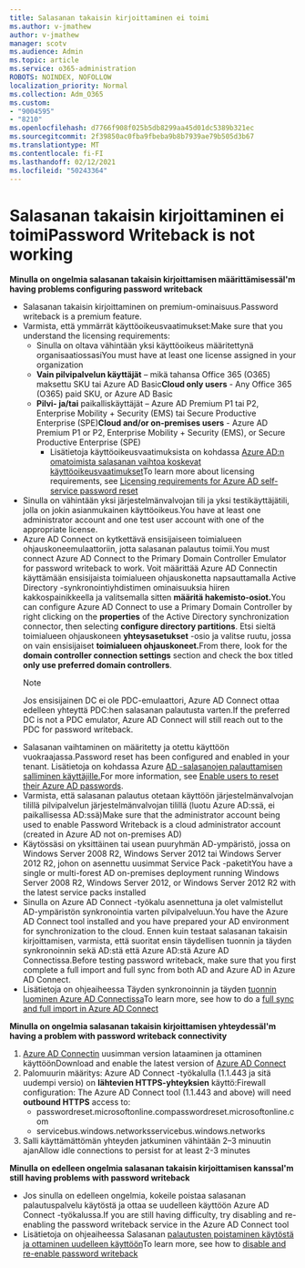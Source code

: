 ```yaml
---
title: Salasanan takaisin kirjoittaminen ei toimi
ms.author: v-jmathew
author: v-jmathew
manager: scotv
ms.audience: Admin
ms.topic: article
ms.service: o365-administration
ROBOTS: NOINDEX, NOFOLLOW
localization_priority: Normal
ms.collection: Adm_O365
ms.custom:
- "9004595"
- "8210"
ms.openlocfilehash: d7766f908f025b5db8299aa45d01dc5389b321ec
ms.sourcegitcommit: 2f39850ac0fba9fbeba9b8b7939ae79b505d3b67
ms.translationtype: MT
ms.contentlocale: fi-FI
ms.lasthandoff: 02/12/2021
ms.locfileid: "50243364"
---
```

# <a name="password-writeback-is-not-working"></a><span data-ttu-id="19507-102">Salasanan takaisin kirjoittaminen ei toimi</span><span class="sxs-lookup"><span data-stu-id="19507-102">Password Writeback is not working</span></span>

<span data-ttu-id="19507-103">**Minulla on ongelmia salasanan takaisin kirjoittamisen määrittämisessä**</span><span class="sxs-lookup"><span data-stu-id="19507-103">**I'm having problems configuring password writeback**</span></span>

- <span data-ttu-id="19507-104">Salasanan takaisin kirjoittaminen on premium-ominaisuus.</span><span class="sxs-lookup"><span data-stu-id="19507-104">Password writeback is a premium feature.</span></span>
- <span data-ttu-id="19507-105">Varmista, että ymmärrät käyttöoikeusvaatimukset:</span><span class="sxs-lookup"><span data-stu-id="19507-105">Make sure that you understand the licensing requirements:</span></span>
  - <span data-ttu-id="19507-106">Sinulla on oltava vähintään yksi käyttöoikeus määritettynä organisaatiossasi</span><span class="sxs-lookup"><span data-stu-id="19507-106">You must have at least one license assigned in your organization</span></span>
  - <span data-ttu-id="19507-107">**Vain pilvipalvelun käyttäjät** – mikä tahansa Office 365 (O365) maksettu SKU tai Azure AD Basic</span><span class="sxs-lookup"><span data-stu-id="19507-107">**Cloud only users** - Any Office 365 (O365) paid SKU, or Azure AD Basic</span></span>
  - <span data-ttu-id="19507-108">**Pilvi- ja/tai** paikalliskäyttäjät – Azure AD Premium P1 tai P2, Enterprise Mobility + Security (EMS) tai Secure Productive Enterprise (SPE)</span><span class="sxs-lookup"><span data-stu-id="19507-108">**Cloud and/or on-premises users** - Azure AD Premium P1 or P2, Enterprise Mobility + Security (EMS), or Secure Productive Enterprise (SPE)</span></span>
    - <span data-ttu-id="19507-109">Lisätietoja käyttöoikeusvaatimuksista on kohdassa [Azure AD:n omatoimista salasanan vaihtoa koskevat käyttöoikeusvaatimukset](https://docs.microsoft.com/azure/active-directory/active-directory-passwords-licensing)</span><span class="sxs-lookup"><span data-stu-id="19507-109">To learn more about licensing requirements, see [Licensing requirements for Azure AD self-service password reset](https://docs.microsoft.com/azure/active-directory/active-directory-passwords-licensing)</span></span>
- <span data-ttu-id="19507-110">Sinulla on vähintään yksi järjestelmänvalvojan tili ja yksi testikäyttäjätili, jolla on jokin asianmukainen käyttöoikeus.</span><span class="sxs-lookup"><span data-stu-id="19507-110">You have at least one administrator account and one test user account with one of the appropriate license.</span></span>
- <span data-ttu-id="19507-111">Azure AD Connect on kytkettävä ensisijaiseen toimialueen ohjauskoneemulaattoriin, jotta salasanan palautus toimii.</span><span class="sxs-lookup"><span data-stu-id="19507-111">You must connect Azure AD Connect to the Primary Domain Controller Emulator for password writeback to work.</span></span> <span data-ttu-id="19507-112">Voit määrittää Azure AD Connectin käyttämään ensisijaista toimialueen  ohjauskonetta napsauttamalla Active Directory -synkronointiyhdistimen ominaisuuksia hiiren kakkospainikkeella ja valitsemalla sitten **määritä hakemisto-osiot.**</span><span class="sxs-lookup"><span data-stu-id="19507-112">You can configure Azure AD Connect to use a Primary Domain Controller by right clicking on the **properties** of the Active Directory synchronization connector, then selecting **configure directory partitions**.</span></span> <span data-ttu-id="19507-113">Etsi sieltä toimialueen ohjauskoneen **yhteysasetukset** -osio ja valitse ruutu, jossa on vain ensisijaiset **toimialueen ohjauskoneet.**</span><span class="sxs-lookup"><span data-stu-id="19507-113">From there, look for the **domain controller connection settings** section and check the box titled **only use preferred domain controllers**.</span></span>
  > [!NOTE]
  > <span data-ttu-id="19507-114">Jos ensisijainen DC ei ole PDC-emulaattori, Azure AD Connect ottaa edelleen yhteyttä PDC:hen salasanan palautusta varten.</span><span class="sxs-lookup"><span data-stu-id="19507-114">If the preferred DC is not a PDC emulator, Azure AD Connect will still reach out to the PDC for password writeback.</span></span>
- <span data-ttu-id="19507-115">Salasanan vaihtaminen on määritetty ja otettu käyttöön vuokraajassa.</span><span class="sxs-lookup"><span data-stu-id="19507-115">Password reset has been configured and enabled in your tenant.</span></span> <span data-ttu-id="19507-116">Lisätietoja on kohdassa Azure [AD -salasanojen palauttamisen salliminen käyttäjille.](https://docs.microsoft.com/azure/active-directory/active-directory-passwords-getting-started)</span><span class="sxs-lookup"><span data-stu-id="19507-116">For more information, see [Enable users to reset their Azure AD passwords](https://docs.microsoft.com/azure/active-directory/active-directory-passwords-getting-started).</span></span>
- <span data-ttu-id="19507-117">Varmista, että salasanan palautus otetaan käyttöön järjestelmänvalvojan tilillä pilvipalvelun järjestelmänvalvojan tilillä (luotu Azure AD:ssä, ei paikallisessa AD:ssä)</span><span class="sxs-lookup"><span data-stu-id="19507-117">Make sure that the administrator account being used to enable Password Writeback is a cloud administrator account (created in Azure AD not on-premises AD)</span></span>
- <span data-ttu-id="19507-118">Käytössäsi on yksittäinen tai usean puuryhmän AD-ympäristö, jossa on Windows Server 2008 R2, Windows Server 2012 tai Windows Server 2012 R2, johon on asennettu uusimmat Service Pack -paketit</span><span class="sxs-lookup"><span data-stu-id="19507-118">You have a single or multi-forest AD on-premises deployment running Windows Server 2008 R2, Windows Server 2012, or Windows Server 2012 R2 with the latest service packs installed</span></span>
- <span data-ttu-id="19507-119">Sinulla on Azure AD Connect -työkalu asennettuna ja olet valmistellut AD-ympäristön synkronointia varten pilvipalveluun.</span><span class="sxs-lookup"><span data-stu-id="19507-119">You have the Azure AD Connect tool installed and you have prepared your AD environment for synchronization to the cloud.</span></span> <span data-ttu-id="19507-120">Ennen kuin testaat salasanan takaisin kirjoittamisen, varmista, että suoritat ensin täydellisen tuonnin ja täyden synkronoinnin sekä AD:stä että Azure AD:stä Azure AD Connectissa.</span><span class="sxs-lookup"><span data-stu-id="19507-120">Before testing password writeback, make sure that you first complete a full import and full sync from both AD and Azure AD in Azure AD Connect.</span></span>
- <span data-ttu-id="19507-121">Lisätietoja on ohjeaiheessa Täyden synkronoinnin ja täyden [tuonnin luominen Azure AD Connectissa](https://docs.microsoft.com/azure/active-directory/connect/active-directory-aadconnectsync-operations)</span><span class="sxs-lookup"><span data-stu-id="19507-121">To learn more, see how to do a [full sync and full import in Azure AD Connect](https://docs.microsoft.com/azure/active-directory/connect/active-directory-aadconnectsync-operations)</span></span>

<span data-ttu-id="19507-122">**Minulla on ongelmia salasanan takaisin kirjoittamisen yhteydessä**</span><span class="sxs-lookup"><span data-stu-id="19507-122">**I'm having a problem with password writeback connectivity**</span></span>

1. <span data-ttu-id="19507-123">[Azure AD Connectin](https://www.microsoft.com/download/details.aspx?id=47594) uusimman version lataaminen ja ottaminen käyttöön</span><span class="sxs-lookup"><span data-stu-id="19507-123">Download and enable the latest version of [Azure AD Connect](https://www.microsoft.com/download/details.aspx?id=47594)</span></span>
2. <span data-ttu-id="19507-124">Palomuurin määritys: Azure AD Connect -työkalulla (1.1.443 ja sitä uudempi versio) on **lähtevien HTTPS-yhteyksien** käyttö:</span><span class="sxs-lookup"><span data-stu-id="19507-124">Firewall configuration: The Azure AD Connect tool (1.1.443 and above) will need **outbound HTTPS** access to:</span></span>
    - <span data-ttu-id="19507-125">passwordreset.microsoftonline.com</span><span class="sxs-lookup"><span data-stu-id="19507-125">passwordreset.microsoftonline.com</span></span>
    - <span data-ttu-id="19507-126">servicebus.windows.networks</span><span class="sxs-lookup"><span data-stu-id="19507-126">servicebus.windows.networks</span></span>
3. <span data-ttu-id="19507-127">Salli käyttämättömän yhteyden jatkuminen vähintään 2–3 minuutin ajan</span><span class="sxs-lookup"><span data-stu-id="19507-127">Allow idle connections to persist for at least 2-3 minutes</span></span>

<span data-ttu-id="19507-128">**Minulla on edelleen ongelmia salasanan takaisin kirjoittamisen kanssa**</span><span class="sxs-lookup"><span data-stu-id="19507-128">**I'm still having problems with password writeback**</span></span>

- <span data-ttu-id="19507-129">Jos sinulla on edelleen ongelmia, kokeile poistaa salasanan palautuspalvelu käytöstä ja ottaa se uudelleen käyttöön Azure AD Connect -työkalussa.</span><span class="sxs-lookup"><span data-stu-id="19507-129">If you are still having difficulty, try disabling and re-enabling the password writeback service in the Azure AD Connect tool</span></span>
- <span data-ttu-id="19507-130">Lisätietoja on ohjeaiheessa Salasanan [palautusten poistaminen käytöstä ja ottaminen uudelleen käyttöön](https://docs.microsoft.com/azure/active-directory/active-directory-passwords-troubleshoot)</span><span class="sxs-lookup"><span data-stu-id="19507-130">To learn more, see how to [disable and re-enable password writeback](https://docs.microsoft.com/azure/active-directory/active-directory-passwords-troubleshoot)</span></span>

